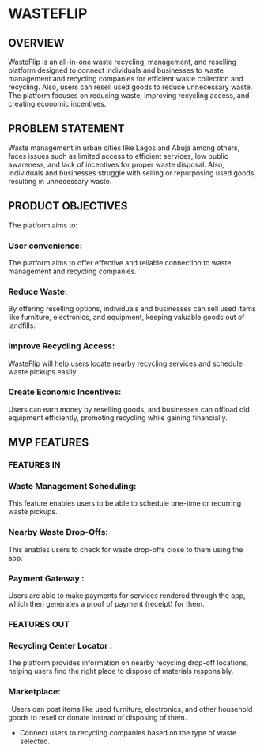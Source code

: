 # WASTEFLIP #

## OVERVIEW ##

WasteFlip is an all-in-one waste recycling, management, and reselling platform designed to connect individuals and businesses to waste management and recycling companies for efficient waste collection and recycling. Also, users can resell used goods to reduce unnecessary waste. The platform focuses on reducing waste, improving recycling access, and creating economic incentives.

## PROBLEM STATEMENT ##

Waste management in urban cities like Lagos and Abuja among others, faces issues such as limited access to efficient services, low public awareness, and lack of incentives for proper waste disposal. Also, Individuals and businesses struggle with selling or repurposing used goods, resulting in unnecessary waste.

## PRODUCT OBJECTIVES ##

The platform aims to:

### User convenience: 

The platform aims to offer effective and reliable connection to waste management and recycling companies.

### Reduce Waste: 

By offering reselling options, individuals and businesses can sell used items like furniture, electronics, and equipment, keeping valuable goods out of landfills.

### Improve Recycling Access: 

WasteFlip will help users locate nearby recycling services and schedule waste pickups easily.

### Create Economic Incentives: 

Users can earn money by reselling goods, and businesses can offload old equipment efficiently, promoting recycling while gaining financially. 


## MVP FEATURES ##

### FEATURES IN 

### Waste Management Scheduling: 

This feature enables users to be able to schedule one-time or recurring waste pickups. 

### Nearby Waste Drop-Offs: 

This enables users to check for waste drop-offs close to them using the app.

### Payment Gateway : 

Users are able to make payments for services rendered through the app, which then generates a proof of payment (receipt) for them.


### FEATURES OUT 

### Recycling Center Locator : 

The platform provides information on nearby recycling drop-off locations, helping users find the right place to dispose of materials responsibly.

### Marketplace: 

-Users can post items like used furniture, electronics, and other household goods to resell or donate instead of disposing of them. 

- Connect users to recycling companies based on the type of waste selected.    

